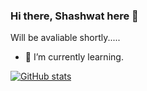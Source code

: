 ### Hi there, Shashwat here 👋

Will be avaliable shortly.....
<!--
**shashwatharsh/shashwatharsh** is a ✨ _special_ ✨ repository because its `README.md` (this file) appears on your GitHub profile.

Here are some ideas to get you started:


- 🌱 I’m currently learning.
- 👯 I’m looking to collaborate on ...
- 🤔 I’m looking for help with ...
- 💬 Ask me about ...
- 📫 How to reach me: ...
- 😄 Pronouns: ...
- ⚡ Fun fact: ...


- 🔭 I’m currently working on 
-->

- 🌱 I’m currently learning.

[![GitHub stats](https://github-readme-stats.vercel.app/api?username=shashwatharsh&count_private=true&show_icons=true&&theme=radical)](https://github.com/anuraghazra/github-readme-stats)

